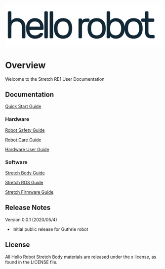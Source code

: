![](images/hello_robot_large_rs.png)

# Overview
Welcome to the Stretch RE1 User Documentation

## Documentation

[Quick Start Guide](quick_start_guide.md) 

### Hardware

[Robot Safety Guide](robot_safety_guide.md)

[Robot Care Guide](robot_care_guide.md)

[Hardware User Guide](hardware_user_guide.md)

### Software

[Stretch Body Guide](stretch_body_guide.md)

[Stretch ROS Guide](stretch_ros_guide.md)

[Stretch Firmware Guide](https://github.com/hello-robot/stretch_firmware)

## Release Notes
Version 0.0.1 (2020/05/4)

* Initial public release for Guthrie robot

## License

All Hello Robot Stretch Body materials are released under the x license, as found in the LICENSE file.